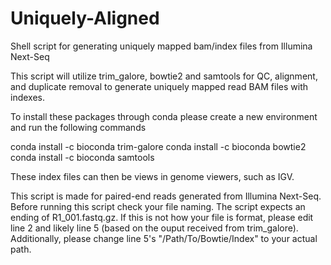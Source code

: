 # Uniquely-Aligned
Shell script for generating uniquely mapped bam/index files from Illumina Next-Seq

This script will utilize trim_galore, bowtie2 and samtools for QC, alignment, and duplicate removal to generate uniquely mapped read BAM files with indexes. 

To install these packages through conda please create a new environment and run the following commands

conda install -c bioconda trim-galore
conda install -c bioconda bowtie2
conda install -c bioconda samtools

These index files can then be views in genome viewers, such as IGV. 

This script is made for paired-end reads generated from Illumina Next-Seq. Before running this script check your file naming. The script expects an ending of R1_001.fastq.gz. If this is not how your file is format, please edit line 2 and likely line 5 (based on the ouput received from trim_galore). Additionally, please change line 5's "/Path/To/Bowtie/Index" to your actual path. 
